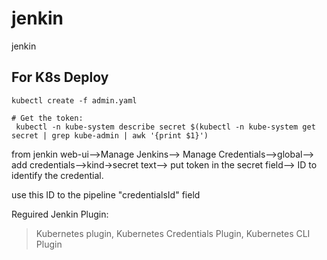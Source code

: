 # jenkin
jenkin

## For K8s Deploy

```
kubectl create -f admin.yaml

# Get the token:
 kubectl -n kube-system describe secret $(kubectl -n kube-system get secret | grep kube-admin | awk '{print $1}')
```

from jenkin web-ui-->Manage Jenkins--> Manage Credentials-->global--> add credentials-->kind->secret text--> put token in the secret field--> ID to identify the credential. 

use  this ID to the pipeline "credentialsId" field

Reguired Jenkin Plugin:

> Kubernetes plugin,
> 	Kubernetes Credentials Plugin,
> 		Kubernetes CLI Plugin


